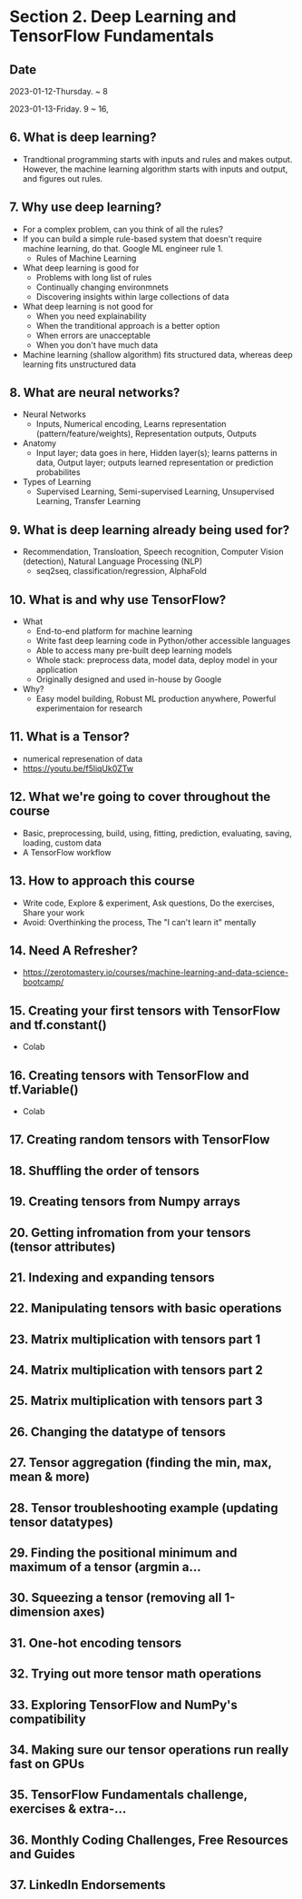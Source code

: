 # Section 2. Deep Learning and TensorFlow Fundamentals

## Date

2023-01-12-Thursday. ~ 8

2023-01-13-Friday. 9 ~ 16, 

## 6. What is deep learning?

- Trandtional programming starts with inputs and rules and makes output. However, the machine learning algorithm starts with inputs and output, and figures out rules.

## 7. Why use deep learning?

- For a complex problem, can you think of all the rules?
- If you can build a simple rule-based system that doesn't require machine learning, do that. Google ML engineer rule 1.
  - Rules of Machine Learning
- What deep learning is good for
  - Problems with long list of rules
  - Continually changing environmnets
  - Discovering insights within large collections of data
- What deep learning is not good for
  - When you need explainability
  - When the tranditional approach is a better option
  - When errors are unacceptable
  - When you don't have much data
- Machine learning (shallow algorithm) fits structured data, whereas deep learning fits unstructured data

## 8. What are neural networks?

- Neural Networks
  - Inputs, Numerical encoding, Learns representation (pattern/feature/weights), Representation outputs, Outputs
- Anatomy
  - Input layer; data goes in here, Hidden layer(s); learns patterns in data, Output layer; outputs learned representation or prediction probabilites
- Types of Learning
  - Supervised Learning, Semi-supervised Learning, Unsupervised Learning, Transfer Learning

## 9. What is deep learning already being used for?

- Recommendation, Transloation, Speech recognition, Computer Vision (detection), Natural Language Processing (NLP)
  - seq2seq, classification/regression, AlphaFold

## 10. What is and why use TensorFlow?

- What
  - End-to-end platform for machine learning
  - Write fast deep learning code in Python/other accessible languages
  - Able to access many pre-built deep learning models
  - Whole stack: preprocess data, model data, deploy model in your application
  - Originally designed and used in-house by Google
- Why?
  - Easy model building, Robust ML production anywhere, Powerful experimentaion for research

## 11. What is a Tensor?

- numerical represenation of data
- https://youtu.be/f5liqUk0ZTw

## 12. What we're going to cover throughout the course

- Basic, preprocessing, build, using, fitting, prediction, evaluating, saving, loading, custom data
- A TensorFlow workflow

## 13. How to approach this course

- Write code, Explore & experiment, Ask questions, Do the exercises, Share your work
- Avoid: Overthinking the process, The "I can't learn it" mentally

## 14. Need A Refresher?

- https://zerotomastery.io/courses/machine-learning-and-data-science-bootcamp/

## 15. Creating your first tensors with TensorFlow and tf.constant()

- Colab

## 16. Creating tensors with TensorFlow and tf.Variable()

- Colab

## 17. Creating random tensors with TensorFlow

## 18. Shuffling the order of tensors

## 19. Creating tensors from Numpy arrays

## 20. Getting infromation from your tensors (tensor attributes)

## 21. Indexing and expanding tensors

## 22. Manipulating tensors with basic operations

## 23. Matrix multiplication with tensors part 1

## 24. Matrix multiplication with tensors part 2

## 25. Matrix multiplication with tensors part 3

## 26. Changing the datatype of tensors

## 27. Tensor aggregation (finding the min, max, mean & more)

## 28. Tensor troubleshooting example (updating tensor datatypes)

## 29. Finding the positional minimum and maximum of a tensor (argmin a...

## 30. Squeezing a tensor (removing all 1-dimension axes)

## 31. One-hot encoding tensors

## 32. Trying out more tensor math operations

## 33. Exploring TensorFlow and NumPy's compatibility

## 34. Making sure our tensor operations run really fast on GPUs

## 35. TensorFlow Fundamentals challenge, exercises & extra-...

## 36. Monthly Coding Challenges, Free Resources and Guides

## 37. LinkedIn Endorsements


